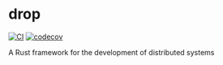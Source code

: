 # drop
[![CI](https://github.com/Distributed-EPFL/drop/actions/workflows/rust.yml/badge.svg)](https://github.com/Distributed-EPFL/drop/actions/workflows/rust.yml)
[![codecov](https://codecov.io/gh/Distributed-EPFL/drop/branch/master/graph/badge.svg)](https://codecov.io/gh/Distributed-EPFL/drop)

A Rust framework for the development of distributed systems
